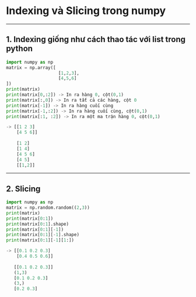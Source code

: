 # Indexing và Slicing trong numpy 
---
## 1. Indexing giống như cách thao tác với list trong python 
```python
import numpy as np
matrix = np.array([
                    [1,2,3],
                    [4,5,6]
])
print(matrix)
print(matrix[0,:2]) -> In ra hàng 0, cột(0,1)
print(matrix[:,0]) -> In ra tất cả các hàng, cột 0
print(matrix[-1]) -> In ra hàng cuối cùng 
print(matrix[-1,:2]) -> In ra hàng cuối cùng, cột(0,1)
print(matrix[:1, :2]) -> In ra một ma trận hàng 0, cột(0,1)

-> [[1 2 3]
    [4 5 6]]
    
    [1 2]
    [1 4]
    [4 5 6]
    [4 5]
    [[1,2]]
```
---
## 2. Slicing 
```python
import numpy as np 
matrix = np.random.random((2,3))
print(matrix)
print(matrix[0:1])
print(matrix[0:1].shape)
print(matrix[0:1][-1])
print(matrix[0:1][-1].shape)
print(matrix[0:1][-1][1:])

-> [[0.1 0.2 0.3]
    [0.4 0.5 0.6]]
    
   [[0.1 0.2 0.3]]
   (1,3)
   [0.1 0.2 0.3]
   (3,)
   [0.2 0.3]
 ```
 
    

